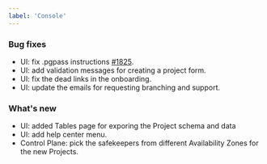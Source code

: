 ```yaml
---
label: 'Console'
---
```


### Bug fixes

- UI: fix .pgpass instructions [#1825](https://github.com/neondatabase/neon/issues/1825).
- UI: add validation messages for creating a project form.
- UI: fix the dead links in the onboarding.
- UI: update the emails for requesting branching and support.

### What's new

- UI: added Tables page for exporing the Project schema and data
- UI: add help center menu.
- Control Plane: pick the safekeepers from different Availability Zones for the new Projects.
